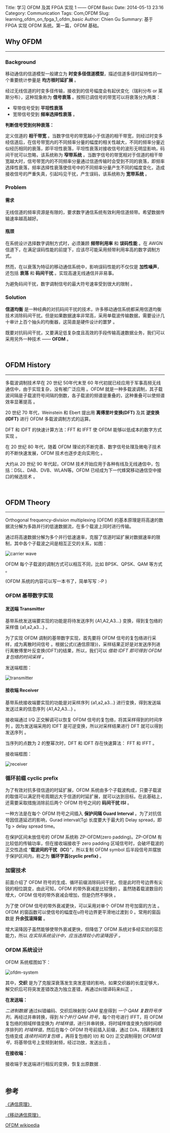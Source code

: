Title: 学习 OFDM 及其 FPGA 实现 1 —— OFDM Basic 
Date: 2014-05-13 23:16
Category: Communication
Tags: Com,OFDM
Slug: learning_ofdm_on_fpga_1_ofdm_basic
Author: Chien Gu
Summary: 基于 FPGA 实现 OFDM 系统。第一篇，OFDM 基础。

## Why OFDM
* * *

### Background

移动通信的信道模型一般建立为 **时变多径信道模型**，描述信道多径时延特性的一个重要统计参量是 **均方根时延扩展** 。

经过无线信道的时变多径传输，接收到的信号幅度会有起伏变化（瑞利分布 or 莱斯分布），这种现象称为 **信号衰落** 。按照已调信号的带宽可以将衰落分为两类：

+ 窄带信号受到 **平坦性衰落**
+ 宽带信号受到 **频率选择性衰落** 。

**判断信号受到何种衰落：**

定义信道的 **相干带宽** 。当数字信号的带宽越小于信道的相干带宽，则经过时变多经信道后，在信号带宽内的不同频率分量的幅度的相关性越大，不同的频率分量近似经历相同的衰落，即平坦性衰落，平坦性衰落对接收信号的波形无明显影响，码间干扰可以忽略，该系统称为 **窄带系统** 。当数字信号的带宽相对于信道的相干带宽越大时，信号带宽内的不同频率分量通过信道传输时会受到不同的衰落，即频率选择性衰落，频率选择性衰落使信号中的不同频率分量产生不同的幅度变化，造成接收信号的严重失真，引起吗见干扰，产生误码，该系统称为 **宽带系统** 。

### Problem

#### 需求

无线信道的频率资源是有限的，要求数字通信系统有效利用信道频带。希望数据传输速率越高越好。

#### 瓶颈

在系统设计选择数字调制方式时，必须兼顾 **频带利用率** 和 **误码性能** 。在 AWGN 信道下，在满足误码性能的前提下，应该尽可能采用频带利用率高的数字调制方式。

然而，在以衰落为特征的移动通信系统中，影响误码性能的不仅仅是 **加性噪声**，还包括 **衰落** 和 **码间干扰** 。实现高速无线通信并非易事。

为避免码间干扰，数字调制信号的最大符号速率受到很大的限制 。

### Solution

**信道均衡** 是一种经典的对抗码间干扰的技术，许多移动通信系统都采用信道均衡技术消除码间干扰。但是如果数据速率非常高，采用单载波传输数据，需要设计几十审计上百个抽头的均衡器，这简直是硬件设计的噩梦 。

既要对抗码间干扰，又要满足低复杂度且高效的手段传输高速数据业务，我们可以采用另外一种技术 —— **OFDM** 。

<br>

## OFDM History
* * *

多载波调制技术早在 20 世纪 50年代末至 60 年代初就已经应用于军事高频无线通信中，由于实现复杂，没有被广泛应用 。OFDM 就是一种多载波调制，其子载波间隔是子载波符号间隔的倒数，各子载波的频谱是重叠的，这种重叠可以使频谱效率显著提高 。

20 世纪 70 年代，Weinstein 和 Ebert 提出用 **离傅里叶变换(DFT)** 及其 **逆变换(IDFT)** 进行 OFDM 多载波调制方式的运算。

DFT 和 IDFT 的快速计算方法：FFT 和 IFFT 使 OFDM 能够以低成本的数字方式实现 。

在 20 世纪 80 年代，随着 OFDM 理论的不断完善、数字信号处理及微电子技术的不断快速发展，OFDM 技术也逐步走向实用化 。

大约从 20 世纪 90 年代起，OFDM 技术开始应用于各种有线及无线通信中，包括：DSL、DAB、DVB、WLAN等。OFDM 已经成为下一代蜂窝移动通信空中接口的候选技术 。

<br>

## OFDM Theory
* * *

Orthogonal frequency-division multiplexing (OFDM) 的基本原理是将高速的数据流分解为多路并行的低速数据流，在多个载波上同时进行传输。

通过将高速数据分解为多个并行低速速率，克服了信道时延扩展对数据速率的限制，其中各个子载波之间是相互正交的关系，如图：

![carrier wave](/images/learning-ofdm-basic/carriers.png)

OFDM 每个子载波的调制方式可以相互不同，比如 BPSK、QPSK、QAM 等方式 。

(OFDM 系统的内容可以写一本书了，简单写写 :-P )

### OFDM 基带数字实现

#### 发送端 Transmitter

基带系统发送端要实现的功能是将待发送序列 {A1,A2,A3...} 变换，得到复包络的采样值 {a1,a2,a3...} 。

为了实现 OFDM 调制的基带数字实现，首先要将 OFDM 信号的复包络进行采样，成为离散时间信号 。根据公式(《通信原理》)，采样结果正好是对发送序列进行离散傅里叶反变换(IDFT)的结果，所以，我们可以 *借助 IDFT 即可得到 OFDM 复包络的时间采样 。*

发送端框图：

![transmitter](/images/learning-ofdm-basic/transmitter.png)

#### 接收端 Receiver

基带系统接收端要实现的功能是对采样序列 {a1,a2,a3...} 进行变换，得到发送端发送过来的信息序列 {A1,A2,A3...} 。

接收端通过 I/Q 正交解调可以恢复 OFDM 信号的复包络，将其采样得到的时间序列 。因为发送端采用的 IDFT 是可逆变换，所以对采样结果进行 DFT 就可以得到发送序列 。

当序列的点数为 2 的整幂次时，DFT 和 IDFT 存在快速算法： FFT 和 IFFT 。

接收端框图：

![receiver](/images/learning-ofdm-basic/receiver.png)

### 循环前缀 cyclic prefix

为了有效对抗多径信道的时延扩展，OFDM 系统由多个子载波构成，只要子载波的取值可以满足符号周期远大于信道的时延扩展，就可以达到目标。在此基础上，还需要采取措施消除前后两个 OFDM 符号之间的 **码间干扰 ISI** 。

一种方法是在每个 OFDM 符号之间插入 **保护间隔 Guard Interval** 。为了对抗信号因信道延迟的影响，Gurad interval(Tg) 长度要大于最大的 Delay spread，即 Tg > delay spread time。

在保护区间未放信号的 OFDM 系统称 ZP-OFDM(zero padding)。ZP-OFDM 有比较低的传输功率，但在接收端接收于 zero padding 区域信号时，会破坏载波的正交性造成 “**载波间的干扰（ICI）**”，所以复制 OFDM symbol 后半段信号并摆放于保护区间内，称之为 **循环字首(cyclic prefix)** 。

### 加窗技术

前面介绍了 OFDM 符号的生成、循环前缀消除码间干扰，但是此时符号边界有尖锐的相位跳变，由此可知，OFDM 的带外衰减是比较慢的 。虽然随着载波数目的增大，OFDM 信号的带外衰减会增加，但是仍然不够快 。

为了使 OFDM 信号的带外衰减更快，可以采用对单个 OFDM 符号加窗的方法 。OFDM 的窗函数可以使信号的幅度在u符号边界更平滑地过渡到 0 。常用的窗函数是 **升余弦滚降窗** 。

增大滚降因子虽然能够使带外衰减更快，但降低了 OFDM 系统对多经实验的容忍能力，所以 *在实际系统设计中，应当选择较小的滚降因子 。*

### OFDM 系统设计

OFDM 系统框图如下：

![ofdm-system](/images/learning-ofdm-basic/ofdm_system.jpg)

其中，**交织** 是为了克服深衰落发生突发差错的影响，如果交织器的长度足够大，解交织后可将突发差错改造为独立差错，再通过纠错译码来纠正 。

**在发送端：**

*二进制数据* 通过纠错编码、交织后映射到 QAM 星座得到 *一个 QAM 复数符号序列*，再经过并串转换，得到 *N个并行 QAM 符号*，每个符号进行 IFFT，将 OFDM 复包络的频域样值变换为 *时域样值*，进行并串转换，将时域样值变换为按时间顺序排列的 *时域样值*，然后在每个 OFDM 符号前插入前缀，通过 D/A，将离散的复包络变成 *连续时间的复包络* 。再将复包络的 I(t) 和 Q(t) 正交调制得到 *OFDM信号*，将基带信号上变频到射频，经过功放，发送出去 。


**在接收端：**

接收端于发送端进行相反的变换，恢复出原数据 .

<br>

## 参考

[《通信原理》](http://book.douban.com/subject/1446684/)

[《移动通信原理》](http://book.douban.com/subject/4130536/)

[OFDM wikipedia](http://en.wikipedia.org/wiki/Orthogonal_frequency-division_multiplexing)
